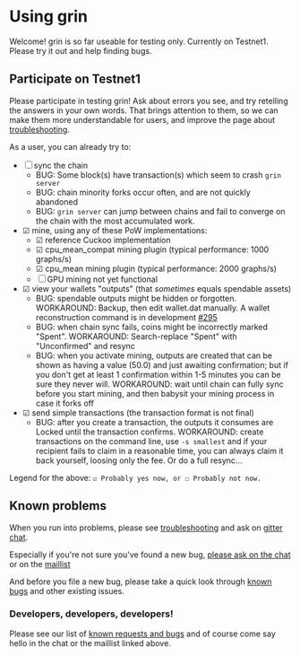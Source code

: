 # Using grin
Welcome! grin is so far useable for testing only. Currently on Testnet1.
Please try it out and help finding bugs.

## Participate on Testnet1

Please participate in testing grin!
Ask about errors you see, and try retelling the answers in your own words.
That brings attention to them, so we can make them more understandable for
users, and improve the page about
[troubleshooting](https://github.com/mimblewimble/docs/wiki/Troubleshooting).

As a user, you can already try to:

- ☐ sync the chain
  - BUG: Some block(s) have transaction(s) which seem to crash `grin server`
  - BUG: chain minority forks occur often, and are not quickly abandoned
  - BUG: `grin server` can jump between chains and fail to converge on the
      chain with the most accumulated work.
- ☑ mine, using any of these PoW implementations:
  - ☑ reference Cuckoo implementation
  - ☑ cpu_mean_compat mining plugin (typical performance: 1000 graphs/s)
  - ☑ cpu_mean mining plugin (typical performance: 2000 graphs/s)
  - ☐ GPU mining not yet functional
- ☑ view your wallets "outputs" (that *sometimes* equals spendable assets)
  - BUG: spendable outputs might be hidden or forgotten.
    WORKAROUND: Backup, then edit wallet.dat manually.
    A wallet reconstruction command is in development
    [#295](https://github.com/mimblewimble/grin/issues/295)
  - BUG: when chain sync fails, coins might be incorrectly marked "Spent".
    WORKAROUND: Search-replace "Spent" with "Unconfirmed" and resync
  - BUG: when you activate mining, outputs are created that can be shown as
    having a value (50.0) and just awaiting confirmation; but if you don't get
    at least 1 confirmation within 1-5 minutes you can be sure they never will.
    WORKAROUND: wait until chain can fully sync before you start mining, and
    then babysit your mining process in case it forks off
- ☑ send simple transactions (the transaction format is not final)
  - BUG: after you create a transaction, the outputs it consumes are Locked
    until the transaction confirms.
    WORKAROUND: create transactions on the command line, use `-s smallest`
    and if your recipient fails to claim in a reasonable time, you can always
    claim it back yourself, loosing only the fee. Or do a full resync...

Legend for the above: `☑ Probably yes now, or ☐ Probably not now.`

## Known problems
When you run into problems, please see [troubleshooting](https://github.com/mimblewimble/docs/wiki/Troubleshooting)
and ask on [gitter chat](https://gitter.im/grin_community/Lobby).

Especially if you're not sure you've found a new bug,
[please ask on the chat]()
or on the [maillist](https://launchpad.net/~mimblewimble)

And before you file a new bug, please take a quick look through
[known bugs](https://github.com/mimblewimble/grin/issues?utf8=%E2%9C%93&q=label%3Abug+)
and other existing issues.

### Developers, developers, developers!

Please see our list of
[known requests and bugs](https://github.com/mimblewimble/grin/issues)
and of course come say hello in the chat or the maillist linked above.
